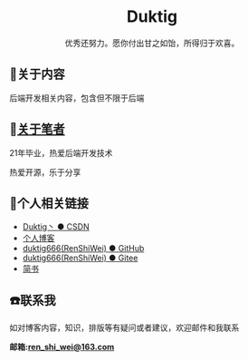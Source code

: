 <h1 align="center"> Duktig </h1>

<p align="center">优秀还努力。愿你付出甘之如饴，所得归于欢喜。</p>

## :pencil:关于内容

后端开发相关内容，包含但不限于后端

## :speak_no_evil:[关于笔者](./docs/aboutme.md)

21年毕业，热爱后端开发技术

热爱开源，乐于分享

## :link:个人相关链接

* [Duktig丶 ● CSDN](https://blog.csdn.net/qq_42937522?spm=1000.2115.3001.5343)
* [个人博客](https://www.duktig.cn/)
* [duktig666(RenShiWei) ● GitHub](https://github.com/duktig666)
* [duktig666(RenShiWei) ● Gitee](https://gitee.com/duktig666)
* [简书](https://www.jianshu.com/u/421632ec0dc8)

## :phone:联系我

如对博客内容，知识，排版等有疑问或者建议，欢迎邮件和我联系

**邮箱:ren_shi_wei@163.com**
